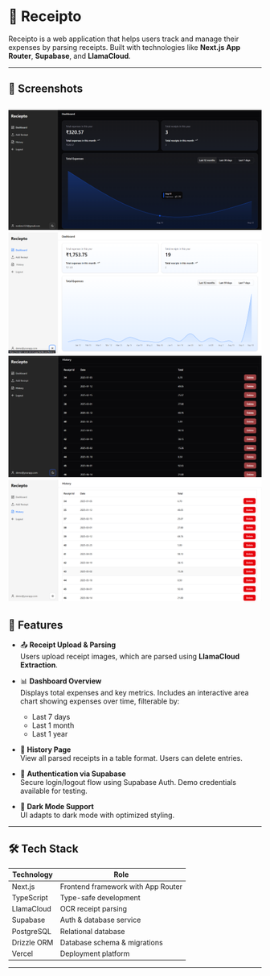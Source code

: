 # 🧾 Receipto

Receipto is a web application that helps users track and manage their expenses by parsing receipts. Built with technologies like **Next.js App Router**, **Supabase**, and **LlamaCloud**.

---

## 📸 Screenshots

![App Screenshot](https://raw.githubusercontent.com/Naveenkms/my-portfolio/refs/heads/main/assets/project-img/Screenshot%202025-08-15%20201216.png)
![App Screenshot](https://github.com/Naveenkms/my-portfolio/blob/main/assets/project-img/Screenshot%202025-08-22%20130501.png?raw=true)
![App Screenshot](https://github.com/Naveenkms/my-portfolio/blob/main/assets/project-img/Screenshot%202025-08-22%20130727.png?raw=true)
![App Screenshot](https://github.com/Naveenkms/my-portfolio/blob/main/assets/project-img/Screenshot%202025-08-22%20130707.png?raw=true)
---


## 🚀 Features

- 📤 **Receipt Upload & Parsing**  
  Users upload receipt images, which are parsed using **LlamaCloud Extraction**. 

- 📊 **Dashboard Overview**  
  Displays total expenses and key metrics. Includes an interactive area chart showing expenses over time, filterable by:
  - Last 7 days
  - Last 1 month
  - Last 1 year

- 📁 **History Page**  
  View all parsed receipts in a table format. Users can delete entries.

- 🔐 **Authentication via Supabase**  
  Secure login/logout flow using Supabase Auth. Demo credentials available for testing.

- 🌙 **Dark Mode Support**  
  UI adapts to dark mode with optimized styling.

---

## 🛠️ Tech Stack

| Technology     | Role                                      |
|----------------|-------------------------------------------|
| Next.js        | Frontend framework with App Router        |
| TypeScript     | Type-safe development                     |
| LlamaCloud     | OCR receipt parsing                       |
| Supabase       | Auth & database service                   |
| PostgreSQL     | Relational database                       |
| Drizzle ORM    | Database schema & migrations              |
| Vercel         | Deployment platform                       |

---
    

